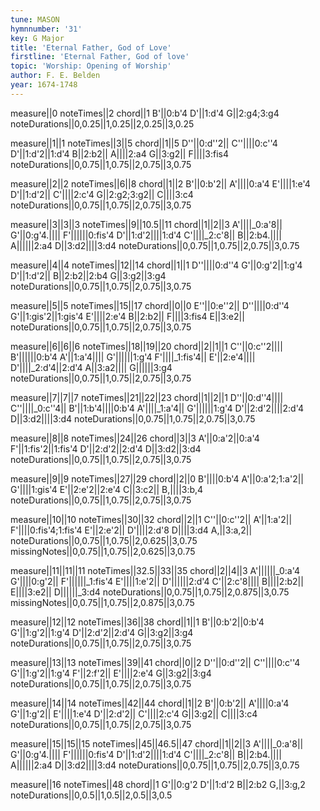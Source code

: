 ```yaml
---
tune: MASON
hymnnumber: '31'
key: G Major
title: 'Eternal Father, God of Love'
firstline: 'Eternal Father, God of love'
topic: 'Worship: Opening of Worship'
author: F. E. Belden
year: 1674-1748
---
```

measure||0
noteTimes||2
chord||1
B'||0:b'4
D'||1:d'4
G||2:g4;3:g4
noteDurations||0,0.25||1,0.25||2,0.25||3,0.25

measure||1||1
noteTimes||3||5
chord||1||5
D''||0:d''2||
C''||||0:c''4
D'||1:d'2||1:d'4
B||2:b2||
A||||2:a4
G||3:g2||
F||||3:fis4
noteDurations||0,0.75||1,0.75||2,0.75||3,0.75

measure||2||2
noteTimes||6||8
chord||1||2
B'||0:b'2||
A'||||0:a'4
E'||||1:e'4
D'||1:d'2||
C'||||2:c'4
G||2:g2;3:g2||
C||||3:c4
noteDurations||0,0.75||1,0.75||2,0.75||3,0.75

measure||3||3||3
noteTimes||9||10.5||11
chord||1||2||3
A'||||_0:a'8||
G'||0:g'4.||||
F'||||||0:fis'4
D'||1:d'2||||1:d'4
C'||||_2:c'8||
B||2:b4.||||
A||||||2:a4
D||3:d2||||3:d4
noteDurations||0,0.75||1,0.75||2,0.75||3,0.75

measure||4||4
noteTimes||12||14
chord||1||1
D''||||0:d''4
G'||0:g'2||1:g'4
D'||1:d'2||
B||2:b2||2:b4
G||3:g2||3:g4
noteDurations||0,0.75||1,0.75||2,0.75||3,0.75

measure||5||5
noteTimes||15||17
chord||0||0
E''||0:e''2||
D''||||0:d''4
G'||1:gis'2||1:gis'4
E'||||2:e'4
B||2:b2||
F||||3:fis4
E||3:e2||
noteDurations||0,0.75||1,0.75||2,0.75||3,0.75

measure||6||6||6
noteTimes||18||19||20
chord||2||1||1
C''||0:c''2||||
B'||||||0:b'4
A'||1:a'4||||
G'||||||1:g'4
F'||||_1:fis'4||
E'||2:e'4||||
D'||||_2:d'4||2:d'4
A||3:a2||||
G||||||3:g4
noteDurations||0,0.75||1,0.75||2,0.75||3,0.75

measure||7||7||7
noteTimes||21||22||23
chord||1||2||1
D''||0:d''4||||
C''||||_0:c''4||
B'||1:b'4||||0:b'4
A'||||_1:a'4||
G'||||||1:g'4
D'||2:d'2||||2:d'4
D||3:d2||||3:d4
noteDurations||0,0.75||1,0.75||2,0.75||3,0.75

measure||8||8
noteTimes||24||26
chord||3||3
A'||0:a'2||0:a'4
F'||1:fis'2||1:fis'4
D'||2:d'2||2:d'4
D||3:d2||3:d4
noteDurations||0,0.75||1,0.75||2,0.75||3,0.75

measure||9||9
noteTimes||27||29
chord||2||0
B'||||0:b'4
A'||0:a'2;1:a'2||
G'||||1:gis'4
E'||2:e'2||2:e'4
C||3:c2||
B,||||3:b,4
noteDurations||0,0.75||1,0.75||2,0.75||3,0.75

measure||10||10
noteTimes||30||32
chord||2||1
C''||0:c''2||
A'||1:a'2||
F'||||0:fis'4;1:fis'4
E'||2:e'2||
D'||||2:d'8
D||||3:d4
A,||3:a,2||
noteDurations||0,0.75||1,0.75||2,0.625||3,0.75
missingNotes||0,0.75||1,0.75||2,0.625||3,0.75

measure||11||11||11
noteTimes||32.5||33||35
chord||2||4||3
A'||||||_0:a'4
G'||||0:g'2||
F'||||||_1:fis'4
E'||||1:e'2||
D'||||||2:d'4
C'||2:c'8||||
B||||2:b2||
E||||3:e2||
D||||||_3:d4
noteDurations||0,0.75||1,0.75||2,0.875||3,0.75
missingNotes||0,0.75||1,0.75||2,0.875||3,0.75

measure||12||12
noteTimes||36||38
chord||1||1
B'||0:b'2||0:b'4
G'||1:g'2||1:g'4
D'||2:d'2||2:d'4
G||3:g2||3:g4
noteDurations||0,0.75||1,0.75||2,0.75||3,0.75

measure||13||13
noteTimes||39||41
chord||0||2
D''||0:d''2||
C''||||0:c''4
G'||1:g'2||1:g'4
F'||2:f'2||
E'||||2:e'4
G||3:g2||3:g4
noteDurations||0,0.75||1,0.75||2,0.75||3,0.75

measure||14||14
noteTimes||42||44
chord||1||2
B'||0:b'2||
A'||||0:a'4
G'||1:g'2||
E'||||1:e'4
D'||2:d'2||
C'||||2:c'4
G||3:g2||
C||||3:c4
noteDurations||0,0.75||1,0.75||2,0.75||3,0.75

measure||15||15||15
noteTimes||45||46.5||47
chord||1||2||3
A'||||_0:a'8||
G'||0:g'4.||||
F'||||||0:fis'4
D'||1:d'2||||1:d'4
C'||||_2:c'8||
B||2:b4.||||
A||||||2:a4
D||3:d2||||3:d4
noteDurations||0,0.75||1,0.75||2,0.75||3,0.75

measure||16
noteTimes||48
chord||1
G'||0:g'2
D'||1:d'2
B||2:b2
G,||3:g,2
noteDurations||0,0.5||1,0.5||2,0.5||3,0.5

